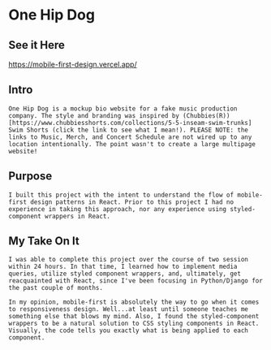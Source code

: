 # One Hip Dog

## See it Here

https://mobile-first-design.vercel.app/

## Intro

    One Hip Dog is a mockup bio website for a fake music production company. The style and branding was inspired by (Chubbies(R))[https://www.chubbiesshorts.com/collections/5-5-inseam-swim-trunks] Swim Shorts (click the link to see what I mean!). PLEASE NOTE: the links to Music, Merch, and Concert Schedule are not wired up to any location intentionally. The point wasn't to create a large multipage website!

## Purpose

    I built this project with the intent to understand the flow of mobile-first design patterns in React. Prior to this project I had no experience in taking this approach, nor any experience using styled-component wrappers in React. 

## My Take On It

    I was able to complete this project over the course of two session within 24 hours. In that time, I learned how to implement media queries, utilize styled component wrappers, and, ultimately, get reacquainted with React, since I've been focusing in Python/Django for the past couple of months. 

    In my opinion, mobile-first is absolutely the way to go when it comes to responsiveness design. Well...at least until someone teaches me something else that blows my mind. Also, I found the styled-component wrappers to be a natural solution to CSS styling components in React. Visually, the code tells you exactly what is being applied to each component. 
